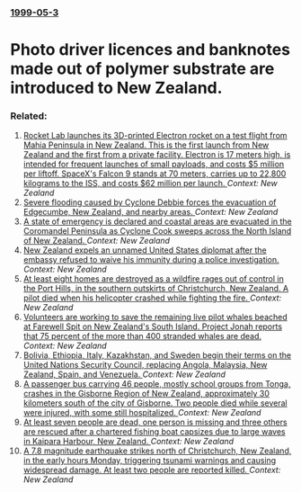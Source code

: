 ### [1999-05-3](/news/1999/05/3/index.md)

#  Photo driver licences and banknotes made out of polymer substrate are introduced to New Zealand.




### Related:

1. [Rocket Lab launches its 3D-printed Electron rocket on a test flight from   Mahia Peninsula in New Zealand.  This is the first launch from New Zealand and the first from a private facility. Electron is 17 meters high, is intended for frequent launches of small payloads, and costs $5 million per liftoff. SpaceX's Falcon 9 stands at 70 meters, carries up to  22,800 kilograms to the ISS, and costs $62 million per launch. ](/news/2017/05/25/rocket-lab-launches-its-3d-printed-electron-rocket-on-a-test-flight-from-mahia-peninsula-in-new-zealand-this-is-the-first-launch-from-n.md) _Context: New Zealand_
2. [Severe flooding caused by Cyclone Debbie forces the evacuation of Edgecumbe, New Zealand, and nearby areas. ](/news/2017/04/6/severe-flooding-caused-by-cyclone-debbie-forces-the-evacuation-of-edgecumbe-new-zealand-and-nearby-areas.md) _Context: New Zealand_
3. [A state of emergency is declared and coastal areas are evacuated in the Coromandel Peninsula as Cyclone Cook sweeps across the North Island of New Zealand. ](/news/2017/04/13/a-state-of-emergency-is-declared-and-coastal-areas-are-evacuated-in-the-coromandel-peninsula-as-cyclone-cook-sweeps-across-the-north-island.md) _Context: New Zealand_
4. [New Zealand expels an unnamed United States diplomat after the embassy refused to waive his immunity during a police investigation. ](/news/2017/03/19/new-zealand-expels-an-unnamed-united-states-diplomat-after-the-embassy-refused-to-waive-his-immunity-during-a-police-investigation.md) _Context: New Zealand_
5. [At least eight homes are destroyed as a wildfire rages out of control in the Port Hills, in the southern outskirts of Christchurch, New Zealand. A pilot died when his helicopter crashed while fighting the fire. ](/news/2017/02/15/at-least-eight-homes-are-destroyed-as-a-wildfire-rages-out-of-control-in-the-port-hills-in-the-southern-outskirts-of-christchurch-new-zeal.md) _Context: New Zealand_
6. [Volunteers are working to save the remaining live pilot whales beached at Farewell Spit on New Zealand's South Island. Project Jonah reports that 75 percent of the more than 400 stranded whales are dead. ](/news/2017/02/10/volunteers-are-working-to-save-the-remaining-live-pilot-whales-beached-at-farewell-spit-on-new-zealand-s-south-island-project-jonah-reports.md) _Context: New Zealand_
7. [Bolivia, Ethiopia, Italy, Kazakhstan, and Sweden begin their terms on the United Nations Security Council, replacing Angola, Malaysia, New Zealand, Spain, and Venezuela. ](/news/2017/01/1/bolivia-ethiopia-italy-kazakhstan-and-sweden-begin-their-terms-on-the-united-nations-security-council-replacing-angola-malaysia-new-z.md) _Context: New Zealand_
8. [A passenger bus carrying 46 people, mostly school groups from Tonga, crashes in the Gisborne Region of New Zealand, approximately 30 kilometers south of the city of Gisborne. Two people died while several were injured, with some still hospitalized. ](/news/2016/12/24/a-passenger-bus-carrying-46-people-mostly-school-groups-from-tonga-crashes-in-the-gisborne-region-of-new-zealand-approximately-30-kilomet.md) _Context: New Zealand_
9. [At least seven people are dead, one person is missing and three others are rescued after a chartered fishing boat capsizes due to large waves in Kaipara Harbour, New Zealand. ](/news/2016/11/26/at-least-seven-people-are-dead-one-person-is-missing-and-three-others-are-rescued-after-a-chartered-fishing-boat-capsizes-due-to-large-wave.md) _Context: New Zealand_
10. [A 7.8 magnitude earthquake strikes north of Christchurch, New Zealand, in the early hours Monday, triggering tsunami warnings and causing widespread damage. At least two people are reported killed. ](/news/2016/11/14/a-7-8-magnitude-earthquake-strikes-north-of-christchurch-new-zealand-in-the-early-hours-monday-triggering-tsunami-warnings-and-causing-wi.md) _Context: New Zealand_
